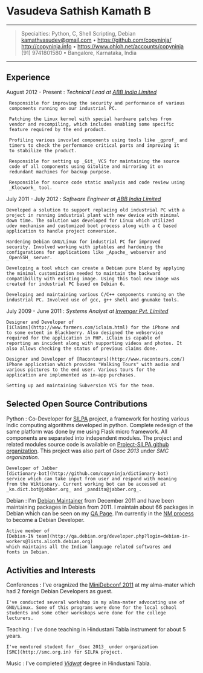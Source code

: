 Vasudeva Sathish Kamath B
=========================

----

>  Specialties: Python, C, Shell Scripting, Debian\
>  <kamathvasudev@gmail.com> • <https://github.com/copyninja/>\
>  <http://copyninja.info> • <https://www.ohloh.net/accounts/copyninja>\
>  (91) 9741801580 • Bangalore, Karnataka, India

----

Experience
-----------

August 2012 - Present
:   *Technical Lead at [ABB India Limited](http://abb.co.in)*

     Responsible for improving the security and performance of various
     components running on our industrial PC.

     Patching the Linux kernel with special hardware patches from
     vendor and recompiling, which includes enabling some specific
     feature required by the end product.

     Profiling various invovled components using tools like _gprof_ and
     timers to check the performance critical parts and improving it
     to stabilize the product.

     Responsible for setting up _Git_ VCS for maintaining the source
     code of all components using Gitolite and mirroring it on
     redundant machines for backup purpose.

     Responsible for source code static analysis and code review using
     _Klocwork_ tool.

July 2011 - July 2012
:   *Software Engineer at [ABB India Limited](http://abb.co.in)*

    Developed a solution to support replacing old industrial PC with a
    project in running industrial plant with new device with minimal
    down time. The solution was developed for Linux which utilized
    udev mechanism and customized boot process along with a C based
    application to handle project conversion.

    Hardening Debian GNU/Linux for industrial PC for improved
    security. Involved working with iptables and hardening the
    configurations for applications like _Apache_ webserver and
    _OpenSSH_ server.

    Developing a tool which can create a Debian pure blend by applying
    the minimal customization needed to maintain the backward
    compatibility with existing image. Using this tool new image was
    created for industrial PC based on Debian 6.

    Developing and maintaining various C/C++ components running on the
    industrial PC. Involved use of gcc, g++ shell and gnumake tools.

July 2009 - June 2011
:   *Systems Analyst at [Invenger Pvt. Limited](http://invenger.com)*

    Designer and Developer of
	[iClaims](http://www.farmers.com/iclaim.html) for the iPhone and
	to some extent in Blackberry. Also designed the webservice
	required for the application in PHP. iClaim is capable of
	reporting an incident along with supporting videos and photos. It
	also allows checking the status of previous claims done.

    Designer and Developer of [Racontours](http://www.racontours.com/)
    iPhone application which provides "Walking Tours" with audio and
    various pictures to the end user. Various tours for the
    application are implemented as in-app purchases.

    Setting up and maintaining Subversion VCS for the team.

Selected Open Source Contributions
----------------------------------

Python
:   Co-Developer for [SILPA](http://dev.silpa.org.in) project, a
    framework for hosting various Indic computing algorithms developed
    in python. Complete redesign of the same platform was done by me
    using Flask micro framework. All components are separated into
    independent modules. The project and related modules source code
    is available on
    [Project-SILPA github organization](http://github.com/Project-SILPA). This
    project was also part of _Gsoc 2013_ under _SMC organization_.

    Developer of Jabber
    [dictionary-bot](http://github.com/copyninja/dictionary-bot)
    service which can take input from user and respond with meaning
    from the Wiktionary. Current working bot can be accessed at
    _kn.dict.bot@jabber.org_ and _pandita@jabber.org_.

Debian
:   I'm [Debian Maintainer](https://wiki.debian.org/DebianMaintainer)
    from December 2011 and have been maintaining packages in Debian
    from 2011. I maintain about 66 packages in Debian which can be
    seen on my
    [QA Page](http://qa.debian.org/developer.php?login=kamathvasudev@gmail.com). I'm
    currently in the
    [NM process](https://nm.debian.org/public/process/vasudev) to
    become a Debian Developer.

    Active member of
    [Debian-IN team](http://qa.debian.org/developer.php?login=debian-in-workers@lists.alioth.debian.org)
    which maintains all the Indian language related softwares and
    fonts in Debian.

Activities and Interests
------------------------

Conferences
:   I've oragnized the
    [MiniDebconf 2011](http://www.thehindu.com/todays-paper/tp-national/tp-karnataka/article2581633.ece)
    at my alma-mater which had 2 foreign Debian Developers as guest.

    I've conducted several workshop in my alma-mater advocating use of
    GNU/Linux. Some of this programs were done for the local school
    students and some other workshops were done for the college
    lecturers.

Teaching
:   I've done teaching in Hindustani Tabla instrument for about 5 years.

    I've mentored student for _Gsoc 2013_ under organization
    [SMC](http://smc.org.in) for SILPA project.

Music
:   I've completed _[Vidwat](https://en.wikipedia.org/wiki/Vidwan)_
    degree in Hindustani Tabla.
